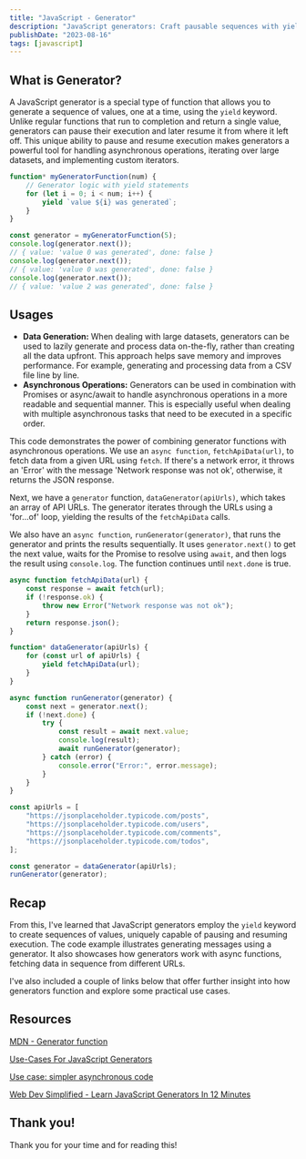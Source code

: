 ```yaml
---
title: "JavaScript - Generator"
description: "JavaScript generators: Craft pausable sequences with yield. Perfect for async tasks & data manipulation."
publishDate: "2023-08-16"
tags: [javascript]
---
```


## What is Generator?

A JavaScript generator is a special type of function that allows you to generate a sequence of values, one at a time, using the `yield` keyword. Unlike regular functions that run to completion and return a single value, generators can pause their execution and later resume it from where it left off. This unique ability to pause and resume execution makes generators a powerful tool for handling asynchronous operations, iterating over large datasets, and implementing custom iterators.

```jsx
function* myGeneratorFunction(num) {
	// Generator logic with yield statements
	for (let i = 0; i < num; i++) {
		yield `value ${i} was generated`;
	}
}

const generator = myGeneratorFunction(5);
console.log(generator.next());
// { value: 'value 0 was generated', done: false }
console.log(generator.next());
// { value: 'value 0 was generated', done: false }
console.log(generator.next());
// { value: 'value 2 was generated', done: false }
```

## Usages

- **Data Generation:** When dealing with large datasets, generators can be used to lazily generate and process data on-the-fly, rather than creating all the data upfront. This approach helps save memory and improves performance. For example, generating and processing data from a CSV file line by line.
- **Asynchronous Operations:** Generators can be used in combination with Promises or async/await to handle asynchronous operations in a more readable and sequential manner. This is especially useful when dealing with multiple asynchronous tasks that need to be executed in a specific order.

This code demonstrates the power of combining generator functions with asynchronous operations. We use an `async function`, `fetchApiData(url)`, to fetch data from a given URL using `fetch`. If there's a network error, it throws an 'Error' with the message 'Network response was not ok', otherwise, it returns the JSON response.

Next, we have a `generator` function, `dataGenerator(apiUrls)`, which takes an array of API URLs. The generator iterates through the URLs using a 'for...of' loop, yielding the results of the `fetchApiData` calls.

We also have an `async function`, `runGenerator(generator)`, that runs the generator and prints the results sequentially. It uses `generator.next()` to get the next value, waits for the Promise to resolve using `await`, and then logs the result using `console.log`. The function continues until `next.done` is true.

```jsx
async function fetchApiData(url) {
	const response = await fetch(url);
	if (!response.ok) {
		throw new Error("Network response was not ok");
	}
	return response.json();
}

function* dataGenerator(apiUrls) {
	for (const url of apiUrls) {
		yield fetchApiData(url);
	}
}

async function runGenerator(generator) {
	const next = generator.next();
	if (!next.done) {
		try {
			const result = await next.value;
			console.log(result);
			await runGenerator(generator);
		} catch (error) {
			console.error("Error:", error.message);
		}
	}
}

const apiUrls = [
	"https://jsonplaceholder.typicode.com/posts",
	"https://jsonplaceholder.typicode.com/users",
	"https://jsonplaceholder.typicode.com/comments",
	"https://jsonplaceholder.typicode.com/todos",
];

const generator = dataGenerator(apiUrls);
runGenerator(generator);
```

## Recap

From this, I've learned that JavaScript generators employ the `yield` keyword to create sequences of values, uniquely capable of pausing and resuming execution. The code example illustrates generating messages using a generator. It also showcases how generators work with async functions, fetching data in sequence from different URLs.

I've also included a couple of links below that offer further insight into how generators function and explore some practical use cases.

## Resources

[MDN - Generator function](https://developer.mozilla.org/en-US/docs/Web/JavaScript/Reference/Statements/function*)

[Use-Cases For JavaScript Generators](https://dev.to/rfornal/use-cases-for-javascript-generators-1npc)

[Use case: simpler asynchronous code](https://exploringjs.com/es6/ch_generators.html#_use-case-simpler-asynchronous-code)

[Web Dev Simplified - Learn JavaScript Generators In 12 Minutes](https://www.youtube.com/watch?v=IJ6EgdiI_wU)

## Thank you!

Thank you for your time and for reading this!

